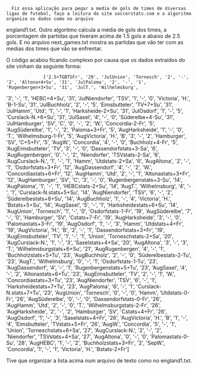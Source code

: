      Fiz essa aplicação para pegar a media de gols de times de diversas ligas de futebol, faço a leitura do site soccerstats.com e o algoritmo organiza os dados como no arquivo 
england1.txt. Outro algoritmo calcula a média de gols dos times, a porcentagem de partidas que tiveram acima de 1.5 gols e abaixo de 2.5 gols. E no arquivo next_games.txt
mostra as partidas que vão ter com as medias dos times que vão se enfrentar. 

O código acabou ficando complexo por causa que os dados extraidos do site vinham da seguinte forma:

                  ['2.5+TGBTSFr', '29', 'JulUnion', 'Tornesch', '2', '-', '2', 'Altona+4+Su', '31', 'JulPaloma', '2', '-', '1', 'Rugenbergen+3+Su', '31', 'JulT.', 'Wilhelmsburg', 
'3', '-', '1', 'HEBC+4+Su', '31', 'JulNiendorfer', 'TSV', '1', '-', '0', 'Victoria', 'H.', 'B-1-Su', '31', 'JulBuchholz', '2', '-', '5', 'Eimsbutteler', 'TV+7+Su', 
'31', 'JulHamm', 'Utd', '1', '-', '1', 'Harksheide-2+Su', '31', 'JulOsdorf', '1', '-', '5', 'Curslack-N.+6+Su', '31', 'JulSasel', '4', '-', '0', 'Süderelbe+4-Su', 
'31', 'JulHamburger', 'SV', 'C', '0', '-', '2', 'W.', 'Concordia-2-Fr', '5', 'AugSüderelbe', '1', '-', '2', 'Paloma+3+Fr', '5', 'AugHarksheide', '1', '-', '0', 'T.', 
'Wilhelmsburg-1-Fr', '5', 'AugVictoria', 'H.', 'B', '3', '-', '2', 'Hamburger', 'SV', 'C+5+Fr', '5', 'AugW.', 'Concordia', '4', '-', '0', 'Buchholz+4-Fr', '5', 
'AugEimsbutteler', 'TV', '3', '-', '0', 'Dassendorfstats+3-Sa', '6', 'AugRugenbergen', '0', '-', '2', 'Niendorfer', 'TSVstats-2-Sa', '6', 'AugCurslack-N.', '1', '-', 
'1', 'Hamm', 'Utdstats-2+Sa', '6', 'AugAltona', '2', '-', '1', 'Osdorfstats+3+Fr', '12', 'AugDassendorf', '4', '-', '2', 'W.', 'Concordiastats+6+Fr', '12', 'AugHamm', 
'Utd', '2', '-', '1', 'Altonastats+3+Fr', '12', 'AugHamburger', 'SV', 'C', '3', '-', '0', 'Rugenbergenstats+3-Su', '14', 'AugPaloma', '1', '-', '1', 'HEBCstats-2+Su', 
'14', 'AugT.', 'Wilhelmsburg', '4', '-', '1', 'Curslack-N.stats+5+Su', '14', 'AugNiendorfer', 'TSV', '6', '-', '2', 'Süderelbestats+8+Su', '14', 'AugBuchholz', '1', 
'-', '4', 'Victoria', 'H.', 'Bstats+5+Su', '14', 'AugSasel', '5', '-', '1', 'Harksheidestats+6+Su', '14', 'AugUnion', 'Tornesch', '1', '-', '0', 'Osdorfstats-1-Fr', 
'19', 'AugSüderelbe', '7', '-', '0', 'Hamburger', 'SV', 'Cstats+7-Fr', '19', 'AugHarksheide', '3', '-', '0', 'Palomastats+3-Fr', '19', 'AugOsdorf', '1', '-', '3', 
'Hamm', 'Utdstats+4+Fr', '19', 'AugVictoria', 'H.', 'B', '2', '-', '1', 'Dassendorfstats+3+Fr', '19', 'AugEimsbutteler', 'TV', '1', '-', '1', 'Union', 
'Torneschstats-2+Sa', '20', 'AugCurslack-N.', '1', '-', '3', 'Saselstats+4+Sa', '20', 'AugAltona', '3', '-', '3', 'T.', 'Wilhelmsburgstats+6+Su', '21', 
'AugRugenbergen', '4', '-', '1', 'Buchholzstats+5+Tu', '23', 'AugBuchholz', '2', '-', '0', 'Süderelbestats-2-Tu', '23', 'AugT.', 'Wilhelmsburg', '0', '-', '1', 
'Osdorfstats-1-Tu', '23', 'AugDassendorf', '4', '-', '1', 'Rugenbergenstats+5+Tu', '23', 'AugSasel', '4', '-', '2', 'Altonastats+6+Tu', '23', 'AugEimsbutteler', 
'TV', '2', '-', '1', 'W.', 'Concordiastats+3+Tu', '23', 'AugNiendorfer', 'TSV', '6', '-', '1', 'Harksheidestats+7+Tu', '23', 'AugPaloma', '6', '-', '1', 
'Curslack-N.stats+7+Tu', '23', 'AugUnion', 'Tornesch', '0', '-', '0', 'Hamm', 'Utdstats-0-Fr', '26', 'AugSüderelbe', '0', '-', '0', 'Dassendorfstats-0-Fr', '26', 
'AugHamm', 'Utd', '2', '-', '0', 'T.', 'Wilhelmsburgstats-2-Fr', '26', 'AugHarksheide', '2', '-', '2', 'Hamburger', 'SV', 'Cstats+4+Fr', '26', 'AugOsdorf', '1', '-', 
'3', 'Saselstats+4+Fr', '26', 'AugVictoria', 'H.', 'B', '1', '-', '4', 'Eimsbutteler', 'TVstats+5+Fr', '26', 'AugW.', 'Concordia', '5', '-', '1', 'Union', 
'Torneschstats+6+Sa', '27', 'AugCurslack-N.', '2', '-', '2', 'Niendorfer', 'TSVstats+4+Sa', '27', 'AugAltona', '0', '-', '0', 'Palomastats-0-Su', '28', 'AugHEBC', 
'1', '-', '2', 'Buchholzstats+3+Fr', '2', 'SepW.', 'Concordia', '1', '-', '1', 'Victoria', 'H.', 'Bstats-2+Fr']


Tive que organizar a lista acima num arquivo de texto como no england1.txt.











